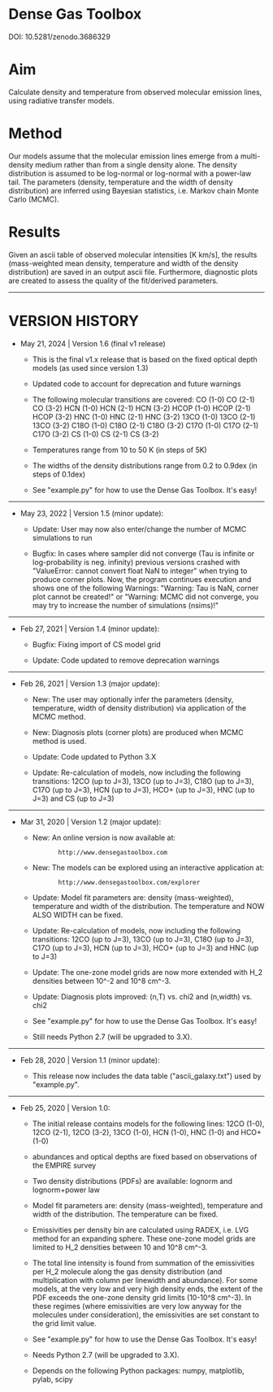 # Dense Gas Toolbox #
DOI: 10.5281/zenodo.3686329

# Aim
Calculate density and temperature from observed molecular emission lines,
using radiative transfer models.

# Method
Our models assume that the molecular emission lines emerge from a
multi-density medium rather than from a single density alone.
The density distribution is assumed to be log-normal or log-normal with
a power-law tail.
The parameters (density, temperature and the width of density distribution)
are inferred using Bayesian statistics, i.e. Markov chain Monte Carlo (MCMC).

# Results
Given an ascii table of observed molecular intensities [K km/s],
the results (mass-weighted mean density, temperature and width of the density
distribution) are saved in an output ascii file. Furthermore, diagnostic plots
are created to assess the quality of the fit/derived parameters.

---

# VERSION HISTORY

- May 21, 2024 | Version 1.6 (final v1 release)
   * This is the final v1.x release that is based on the fixed optical depth models (as used since version 1.3)

   * Updated code to account for deprecation and future warnings

   * The following molecular transitions are covered:
        CO (1-0)      CO (2-1)        CO (3-2)
        HCN (1-0)     HCN (2-1)       HCN (3-2)
        HCOP (1-0)    HCOP (2-1)      HCOP (3-2)
        HNC (1-0)     HNC (2-1)       HNC (3-2)
        13CO (1-0)    13CO (2-1)      13CO (3-2)
        C18O (1-0)    C18O (2-1)      C18O (3-2)
        C17O (1-0)    C17O (2-1)      C17O (3-2)
        CS (1-0)      CS (2-1)        CS (3-2)

   * Temperatures range from 10 to 50 K (in steps of 5K)

   * The widths of the density distributions range from 0.2 to 0.9dex (in steps of 0.1dex)

   * See "example.py" for how to use the Dense Gas Toolbox. It's easy!

---

- May 23, 2022 | Version 1.5 (minor update):

   * Update: User may now also enter/change the number of MCMC simulations to run

   * Bugfix: In cases where sampler did not converge (Tau is infinite or log-probability
     is neg. infinity) previous versions crashed with "ValueError: cannot convert float
     NaN to integer" when trying to produce corner plots. Now, the program continues
     execution and shows one of the following Warnings: "Warning: Tau is NaN, corner plot
     cannot be created!" or "Warning: MCMC did not converge, you may try to increase the
     number of simulations (nsims)!"

---

- Feb 27, 2021 | Version 1.4 (minor update):

   * Bugfix: Fixing import of CS model grid

   * Update: Code updated to remove deprecation warnings

---

- Feb 26, 2021 | Version 1.3 (major update):
   
   * New: The user may optionally infer the parameters (density, temperature, width of
     density distribution) via application of the MCMC method.
   
   * New: Diagnosis plots (corner plots) are produced when MCMC method is used.
     
   * Update: Code updated to Python 3.X
      
   * Update: Re-calculation of models, now including the following transitions:
     12CO (up to J=3), 13CO (up to J=3), C18O (up to J=3), C17O (up to J=3),
     HCN (up to J=3), HCO+ (up to J=3), HNC (up to J=3) and CS (up to J=3)

---

- Mar 31, 2020 | Version 1.2 (major update):

   * New: An online version is now available at:

                http://www.densegastoolbox.com

   * New: The models can be explored using an interactive application at:

                http://www.densegastoolbox.com/explorer

   * Update: Model fit parameters are: density (mass-weighted), temperature and width
     of the distribution. The temperature and NOW ALSO WIDTH can be fixed.

   * Update: Re-calculation of models, now including the following transitions:
     12CO (up to J=3), 13CO (up to J=3), C18O (up to J=3), C17O (up to J=3),
     HCN (up to J=3), HCO+ (up to J=3) and HNC (up to J=3)

   * Update: The one-zone model grids are now more extended with H_2 densities
     between 10^-2 and 10^8 cm^-3.

   * Update: Diagnosis plots improved: (n,T) vs. chi2 and (n,width) vs. chi2

   * See "example.py" for how to use the Dense Gas Toolbox. It's easy!

   * Still needs Python 2.7 (will be upgraded to 3.X).

---

- Feb 28, 2020 | Version 1.1 (minor update):

   * This release now includes the data table ("ascii_galaxy.txt") used by "example.py".

---

- Feb 25, 2020 | Version 1.0:

   * The initial release contains models for the following lines:
     12CO (1-0), 12CO (2-1), 12CO (3-2), 13CO (1-0), HCN (1-0), HNC (1-0) and
     HCO+ (1-0)

   * abundances and optical depths are fixed based on observations of the
     EMPIRE survey

   * Two density distributions (PDFs) are available: lognorm and lognorm+power law

   * Model fit parameters are: density (mass-weighted), temperature and width
     of the distribution. The temperature can be fixed.

   * Emissivities per density bin are calculated using RADEX, i.e. LVG method
     for an expanding sphere. These one-zone model grids are limited to H_2
     densities between 10 and 10^8 cm^-3.

   * The total line intensity is found from summation of the emissivities per H_2
     molecule along the gas density distribution (and multiplication with
     column per linewidth and abundance). For some models, at the very low and
     very high density ends, the extent of the PDF exceeds the one-zone density grid
     limits (10-10^8 cm^-3). In these regimes (where emissivities are very low anyway
     for the molecules under consideration), the emissivities are set constant to
     the grid limit value.

   * See "example.py" for how to use the Dense Gas Toolbox. It's easy!

   * Needs Python 2.7 (will be upgraded to 3.X).

   * Depends on the following Python packages:
     numpy, matplotlib, pylab, scipy

